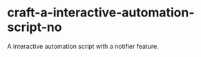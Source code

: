 # craft-a-interactive-automation-script-no
A interactive automation script with a notifier feature.
